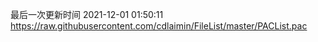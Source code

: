 最后一次更新时间 2021-12-01 01:50:11
https://raw.githubusercontent.com/cdlaimin/FileList/master/PACList.pac

